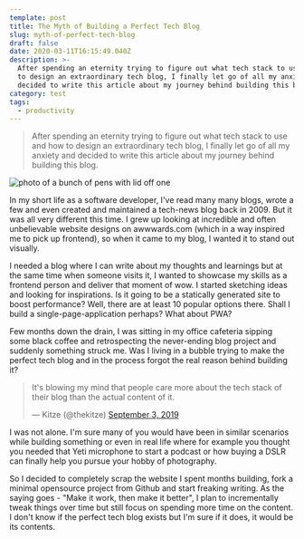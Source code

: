 ```yaml
---
template: post
title: The Myth of Building a Perfect Tech Blog
slug: myth-of-perfect-tech-blog
draft: false
date: 2020-03-11T16:15:49.040Z
description: >-
  After spending an eternity trying to figure out what tech stack to use and how
  to design an extraordinary tech blog, I finally let go of all my anxiety and
  decided to write this article about my journey behind building this blog.
category: test
tags:
  - productivity
---
```

> After spending an eternity trying to figure out what tech stack to use and how to design an extraordinary tech blog, I finally let go of all my anxiety and decided to write this article about my journey behind building this blog.

![photo of a bunch of pens with lid off one](/media/photo-1527597771870-8f1e06ff8d8c.jpeg "Lets get ourselves creative - Photograph by Lviv, Ukraine on Unsplash")



In my short life as a software developer, I've read many many blogs, wrote a few and even created and maintained a tech-news blog back in 2009. But it was all very different this time. I grew up looking at incredible and often unbelievable website designs on awwwards.com (which in a way inspired me to pick up frontend), so when it came to my blog, I wanted it to stand out visually.

I needed a blog where I can write about my thoughts and learnings but at the same time when someone visits it, I wanted to showcase my skills as a frontend person and deliver that moment of wow. I started sketching ideas and looking for inspirations. Is it going to be a statically generated site to boost performance? Well, there are at least 10 popular options there. Shall I build a single-page-application perhaps? What about PWA?

Few months down the drain, I was sitting in my office cafeteria sipping some black coffee and retrospecting the never-ending blog project and suddenly something struck me. Was I living in a bubble trying to make the perfect tech blog and in the process forgot the real reason behind building it?

<blockquote class="twitter-tweet"><p lang="en" dir="ltr">It&#39;s blowing my mind that people care more about the tech stack of their blog than the actual content of it.</p>&mdash; Kitze (@thekitze) <a href="https://twitter.com/thekitze/status/1168929106613997569?ref_src=twsrc%5Etfw">September 3, 2019</a></blockquote> <script async src="https://platform.twitter.com/widgets.js" charset="utf-8"></script>

I was not alone. I'm sure many of you would have been in similar scenarios while building something or even in real life where for example you thought you needed that Yeti microphone to start a podcast or how buying a DSLR can finally help you pursue your hobby of photography.

So I decided to completely scrap the website I spent months building, fork a minimal opensource project from Github and start freaking writing. As the saying goes - "Make it work, then make it better", I plan to incrementally tweak things over time but still focus on spending more time on the content. I don't know if the perfect tech blog exists but I'm sure if it does, it would be its contents.

